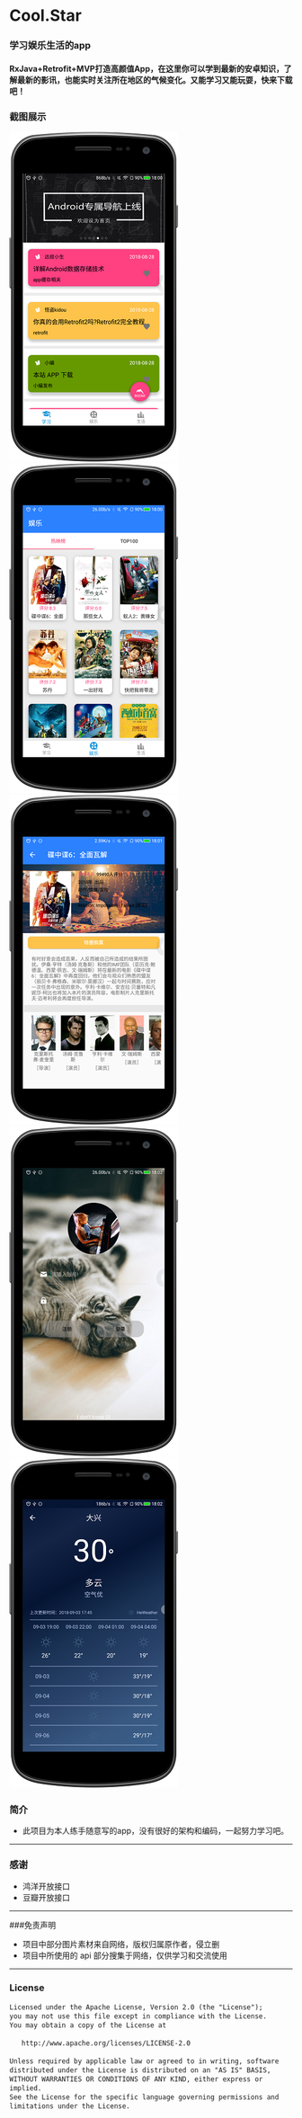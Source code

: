# Cool.Star
### 学习娱乐生活的app
#### RxJava+Retrofit+MVP打造高颜值App，在这里你可以学到最新的安卓知识，了解最新的影讯，也能实时关注所在地区的气候变化。又能学习又能玩耍，快来下载吧！
### 截图展示
![](https://github.com/Yexingshuai/Cool.Star/blob/master/images/1.png)
![](https://github.com/Yexingshuai/Cool.Star/blob/master/images/2.png)
![](https://github.com/Yexingshuai/Cool.Star/blob/master/images/3.png)
![](https://github.com/Yexingshuai/Cool.Star/blob/master/images/4.png)
![](https://github.com/Yexingshuai/Cool.Star/blob/master/images/5.png)
### 简介
- 此项目为本人练手随意写的app，没有很好的架构和编码，一起努力学习吧。
---
### 感谢
- 鸿洋开放接口
- 豆瓣开放接口
---
###免责声明
- 项目中部分图片素材来自网络，版权归属原作者，侵立删
- 项目中所使用的 api 部分搜集于网络，仅供学习和交流使用
---
### License

    Licensed under the Apache License, Version 2.0 (the "License");
    you may not use this file except in compliance with the License.
    You may obtain a copy of the License at

       http://www.apache.org/licenses/LICENSE-2.0

    Unless required by applicable law or agreed to in writing, software
    distributed under the License is distributed on an "AS IS" BASIS,
    WITHOUT WARRANTIES OR CONDITIONS OF ANY KIND, either express or implied.
    See the License for the specific language governing permissions and
    limitations under the License.
